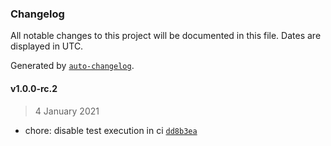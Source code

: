 ### Changelog

All notable changes to this project will be documented in this file. Dates are displayed in UTC.

Generated by [`auto-changelog`](https://github.com/CookPete/auto-changelog).

#### v1.0.0-rc.2

> 4 January 2021

- chore: disable test execution in ci [`dd8b3ea`](https://github.com/deleonio/kopfrechentrainer/commit/dd8b3eac10fd959b183bda969ac013f2cfc56d14)
